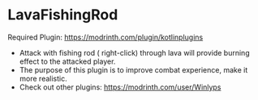 # LavaFishingRod
Required Plugin: https://modrinth.com/plugin/kotlinplugins
- Attack with fishing rod ( right-click) through lava will provide burning effect to the attacked player.   
- The purpose of this plugin is to improve combat experience, make it more realistic. 
- Check out other plugins: https://modrinth.com/user/Winlyps
